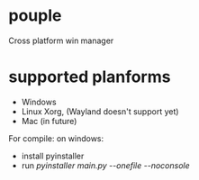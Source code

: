 # pouple
Cross platform win manager

# supported planforms
- Windows
- Linux Xorg, (Wayland doesn't support yet)
- Mac (in future)

For compile:
 on windows:
  - install pyinstaller
  - run <i>pyinstaller main.py --onefile --noconsole</i>
